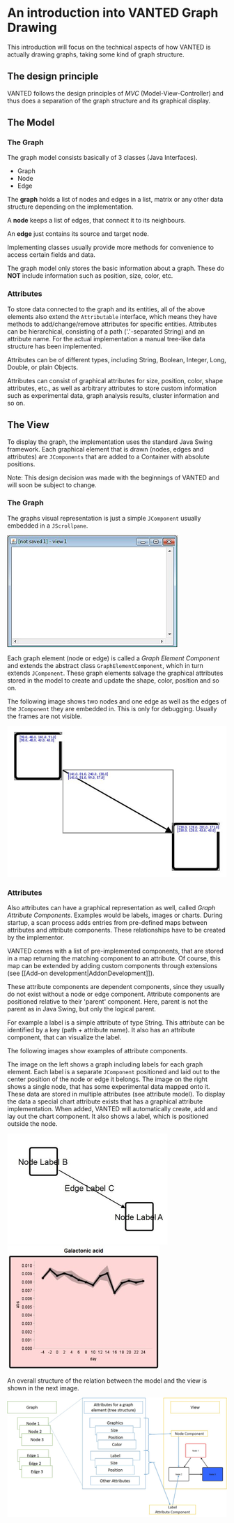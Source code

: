 # An introduction into VANTED Graph Drawing

This introduction will focus on the technical aspects of how VANTED is actually drawing graphs, taking some kind of graph structure.

## The design principle

VANTED follows the design principles of *MVC* (Model-View-Controller) and thus does a separation of the graph structure and its graphical display.

## The Model

### The Graph

The graph model consists basically of 3 classes (Java Interfaces).

* Graph
* Node
* Edge

The **graph** holds a list of nodes and edges in a list, matrix or any other data structure depending on the implementation.

A **node** keeps a list of edges, that connect it to its neighbours.

An **edge** just contains its source and target node.

Implementing classes usually provide more methods for convenience to access certain fields and data.

The graph model only stores the basic information about a graph. These do **NOT** include information such as position, size, color, etc.

### Attributes

To store data connected to the graph and its entities, all of the above elements also extend the `Attributable` interface, which means they have methods to add/change/remove attributes for specific entities. Attributes can be hierarchical, consisting of a path ('.'-separated String) and an attribute name. For the actual implementation a manual tree-like data structure has been implemented. 

Attributes can be of different types, including String, Boolean, Integer, Long, Double, or plain Objects.

Attributes can consist of graphical attributes for size, position, color, shape attributes, etc., as well as arbitrary attributes to store custom information such as experimental data, graph analysis results, cluster information and so on.

## The View

To display the graph, the implementation uses the standard Java Swing framework. Each graphical element that is drawn (nodes, edges and attributes) are `JComponents` that are added to a Container with absolute positions.

Note: This design decision was made with the beginnings of VANTED and will soon be subject to change.

### The Graph

The graphs visual representation is just a simple `JComponent` usually embedded in a `JScrollpane`.

![An empty graph view embedded in a scrollpane](images/scrollpane.jpg)

Each graph element (node or edge) is called a *Graph Element Component* and extends the abstract class `GraphElementComponent`, which in turn extends `JComponent`. These graph elements salvage the graphical attributes stored in the model to create and update the shape, color, position and so on.

The following image shows two nodes and one edge as well as the edges of the `JComponent` they are embedded in. This is only for debugging. Usually the frames are not visible.

![](images/graphelementsWithFrame.jpg)


### Attributes

Also attributes can have a graphical representation as well, called *Graph Attribute Components*. Examples would be labels, images or charts. During startup, a scan process adds entries from pre-defined maps between attributes and attribute components. These relationships have to be created by the implementor. 

VANTED comes with a list of pre-implemented components, that are stored in a map returning the matching component to an attribute. Of course, this map can be extended by adding custom components through extensions (see [[Add-on development|AddonDevelopment]]).


These attribute components are dependent components, since they usually do not exist without a node or edge component. Attribute components are positioned relative to their 'parent' component. Here, parent is not the parent as in Java Swing, but only the logical parent.

For example a label is a simple attribute of type String. This attribute can be identified by a key (path + attribute name). It also has an attribute component, that can visualize the label.

The following images show examples of attribute components.

The image on the left shows a graph including labels for each graph element. Each label is a separate `JComponent` positioned and laid out to the center position of the node or edge it belongs. The image on the right shows a single node, that has some experimental data mapped onto it. These data are stored in multiple attributes (see attribute model). To display the data a special chart attribute exists that has a graphical attribute implementation. When added, VANTED will automatically create, add and lay out the chart component. It also shows a label, which is positioned outside the node.

![](images/graphelementsWithLabels.jpg) ![](images/nodeWithMapping.jpg)


An overall structure of the relation between the model and the view is shown in the next image.

![](images/overviewModelView.jpg)